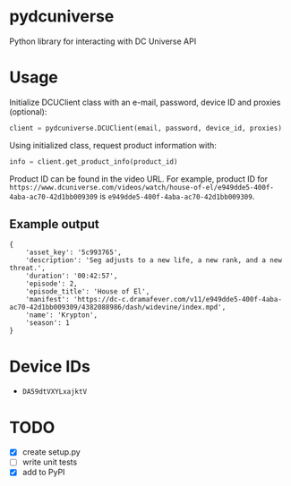 # pydcuniverse
Python library for interacting with DC Universe API

# Usage

Initialize DCUClient class with an e-mail, password, device ID and proxies (optional):

```python
client = pydcuniverse.DCUClient(email, password, device_id, proxies)
```

Using initialized class, request product information with:

```python
info = client.get_product_info(product_id)
```

Product ID can be found in the video URL. 
For example, product ID for `https://www.dcuniverse.com/videos/watch/house-of-el/e949dde5-400f-4aba-ac70-42d1bb009309` is `e949dde5-400f-4aba-ac70-42d1bb009309`.

## Example output
```
{
    'asset_key': '5c993765',
    'description': 'Seg adjusts to a new life, a new rank, and a new threat.',
    'duration': '00:42:57',
    'episode': 2,
    'episode_title': 'House of El',
    'manifest': 'https://dc-c.dramafever.com/v11/e949dde5-400f-4aba-ac70-42d1bb009309/4382088986/dash/widevine/index.mpd',
    'name': 'Krypton',
    'season': 1
}
```

# Device IDs
- `DA59dtVXYLxajktV`

# TODO
- [X] create setup.py
- [ ] write unit tests
- [X] add to PyPI
